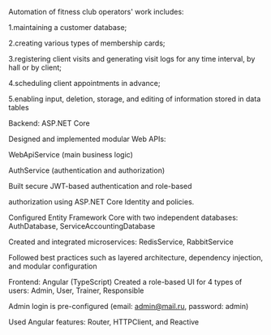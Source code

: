 Automation of fitness club operators' work includes:

1.maintaining a customer database;

2.creating various types of membership cards;

3.registering client visits and generating visit logs for any time interval, by hall or by client;

4.scheduling client appointments in advance;

5.enabling input, deletion, storage, and editing of information stored in data tables

Backend: ASP.NET Core

Designed and implemented modular Web APIs:

WebApiService (main business logic)

AuthService (authentication and authorization)

Built secure JWT-based authentication and role-based

authorization using ASP.NET Core Identity and policies.

Configured Entity Framework Core with two independent databases: AuthDatabase, ServiceAccountingDatabase

Created and integrated microservices: RedisService, RabbitService

Followed best practices such as layered architecture, dependency injection, and modular configuration

Frontend: Angular (TypeScript) Created a role-based UI for 4 types of users: Admin, User, Trainer, Responsible

Admin login is pre-configured (email: admin@mail.ru, password: admin)

Used Angular features: Router, HTTPClient, and Reactive
